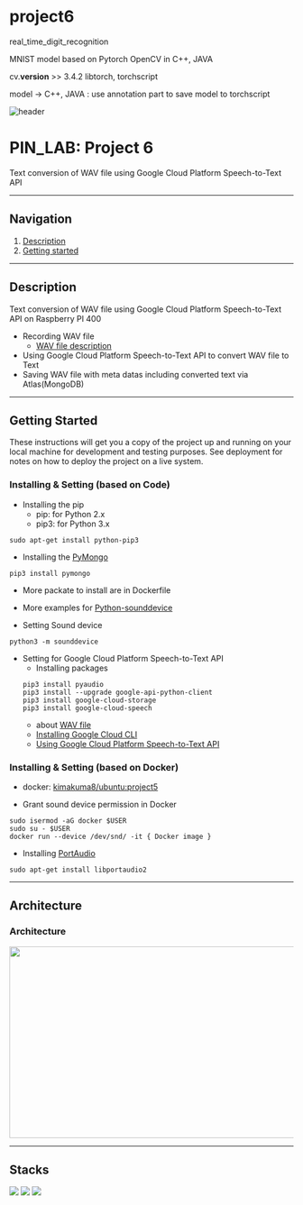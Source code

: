 # project6
real_time_digit_recognition

MNIST model based on Pytorch
OpenCV in C++, JAVA

cv.__version__ >> 3.4.2
libtorch, torchscript

model -> C++, JAVA
: use annotation part to save model to torchscript


![header](https://capsule-render.vercel.app/api?type=soft&color=006EDB&fontColor=DEEAF7&height=200&section=header&text=PIN_LAB&desc=Project%206&descAlignY=80&fontSize=90)
# PIN_LAB: Project 6

Text conversion of WAV file using Google Cloud Platform Speech-to-Text API

---

## Navigation
1. [Description](#Description)
2. [Getting started](#Getting-Started)

---

## Description
Text conversion of WAV file using Google Cloud Platform Speech-to-Text API on Raspberry PI 400
- Recording WAV file
    - [WAV file description](https://crystalcube.co.kr/123)
- Using Google Cloud Platform Speech-to-Text API to convert WAV file to Text
- Saving WAV file with meta datas including converted text via Atlas(MongoDB)

---

## Getting Started

These instructions will get you a copy of the project up and running on your local machine for development and testing purposes. 
See deployment for notes on how to deploy the project on a live system.

### Installing & Setting (based on Code)
- Installing the pip
    - pip: for Python 2.x
    - pip3: for Python 3.x
```console
sudo apt-get install python-pip3
```

- Installing the [PyMongo](https://kb.objectrocket.com/mongo-db/how-to-install-pymongo-and-connect-to-mongodb-in-python-363)
```console
pip3 install pymongo
```

- More packate to install are in Dockerfile

- More examples for [Python-sounddevice](https://python-sounddevice.readthedocs.io/en/0.4.1/examples.html#play-a-sound-file)

- Setting Sound device
```console
python3 -m sounddevice
```

- Setting for Google Cloud Platform Speech-to-Text API
    - Installing packages
    ```console
    pip3 install pyaudio
    pip3 install --upgrade google-api-python-client
    pip3 install google-cloud-storage
    pip3 install google-cloud-speech
    ```
    - about [WAV file](https://cloud.google.com/speech-to-text/docs/optimizing-audio-files-for-speech-to-text?hl=ko#objectives)
    - [Installing Google Cloud CLI](https://cloud.google.com/sdk/docs/install-sdk?hl=ko)
    - [Using Google Cloud Platform Speech-to-Text API](https://cloud.google.com/speech-to-text/docs/transcribe-client-libraries?hl=ko)

### Installing & Setting (based on Docker)
- docker: [kimakuma8/ubuntu:project5](https://hub.docker.com/layers/kimakuma8/ubuntu/project5/images/sha256-8cf20343f696e5d59252f7b1ac4414f1cafd52551e400b9856be05765a131702?context=repo)

- Grant sound device permission in Docker
```console
sudo isermod -aG docker $USER
sudo su - $USER
docker run --device /dev/snd/ -it { Docker image }
```

- Installing [PortAudio](http://files.portaudio.com/docs/v19-doxydocs/compile_linux.html)
```console
sudo apt-get install libportaudio2
```

---

## Architecture
### Architecture
<img src="https://user-images.githubusercontent.com/76460405/204097311-90272168-c5d4-4f2d-8dfb-f68482c2e53f.png" width="506" height="340">

---

## Stacks
<img src="https://img.shields.io/badge/C-A8B9CC?style=for-the-badge&logo=C&logoColor=white"> <img src="https://img.shields.io/badge/Raspbian-A22846?style=for-the-badge&logo=Raspberry Pi&logoColor=white"> <img src="https://img.shields.io/badge/Docker-2496ED?style=for-the-badge&logo=Docker&logoColor=white">
